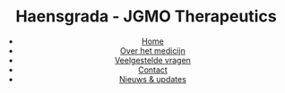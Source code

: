 <!DOCTYPE html>
<html lang="nl">
<head>
    <meta charset="UTF-8">
    <meta name="viewport" content="width=device-width, initial-scale=1.0">
    <title>Haensgrada - JGMO Therapeutics</title>
    <link rel="stylesheet" href="styles.css">
</head>
<body>
    <header>
        <h1>Haensgrada - JGMO Therapeutics</h1>
        <nav>
            <ul>
                <li><a href="#home">Home</a></li>
                <li><a href="#over">Over het medicijn</a></li>
                <li><a href="#faq">Veelgestelde vragen</a></li>
                <li><a href="#contact">Contact</a></li>
                <li><a href="#nieuws">Nieuws & updates</a></li>
            </ul>
        </nav>
    </header>
